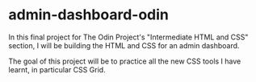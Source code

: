 # admin-dashboard-odin

In this final project for The Odin Project's "Intermediate HTML and CSS" section,
I will be building the HTML and CSS for an admin dashboard.

The goal of this project will be to practice all the new CSS tools I have learnt,
in particular CSS Grid.